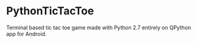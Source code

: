 # PythonTicTacToe
Terminal based tic tac toe game made with Python 2.7 entirely on QPython app for Android.
